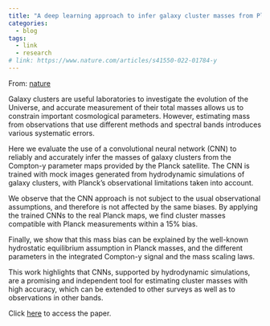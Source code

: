 ```yaml
---
title: "A deep learning approach to infer galaxy cluster masses from Planck Compton-y parameter maps"
categories:
  - blog
tags:
  - link
  - research
# link: https://www.nature.com/articles/s41550-022-01784-y
---
```


From: [nature](https://www.nature.com/articles/s41550-022-01784-y)

Galaxy clusters are useful laboratories to investigate the evolution of the Universe, and accurate measurement of their total masses allows us to constrain important cosmological parameters. However, estimating mass from observations that use different methods and spectral bands introduces various systematic errors.

Here we evaluate the use of a convolutional neural network (CNN) to reliably and accurately infer the masses of galaxy clusters from the Compton-y parameter maps provided by the Planck satellite. The CNN is trained with mock images generated from hydrodynamic simulations of galaxy clusters, with Planck’s observational limitations taken into account.

We observe that the CNN approach is not subject to the usual observational assumptions, and therefore is not affected by the same biases. By applying the trained CNNs to the real Planck maps, we find cluster masses compatible with Planck measurements within a 15% bias.

Finally, we show that this mass bias can be explained by the well-known hydrostatic equilibrium assumption in Planck masses, and the different parameters in the integrated Compton-y signal and the mass scaling laws.

This work highlights that CNNs, supported by hydrodynamic simulations, are a promising and independent tool for estimating cluster masses with high accuracy, which can be extended to other surveys as well as to observations in other bands.

Click [here](https://arxiv.org/abs/2209.10333) to access the paper.
